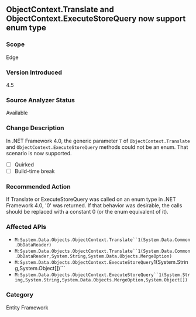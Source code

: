 ## ObjectContext.Translate and ObjectContext.ExecuteStoreQuery now support enum type

### Scope
Edge

### Version Introduced
4.5

### Source Analyzer Status
Available

### Change Description
In .NET Framework 4.0, the generic parameter `T` of `ObjectContext.Translate` and `ObjectContext.ExecuteStoreQuery` methods could not be an enum. That scenario is now supported.

- [ ] Quirked
- [ ] Build-time break

### Recommended Action
If Translate or ExecuteStoreQuery was called on an enum type in .NET Framework 4.0, '0' was returned. If that behavior was desirable, the calls should be replaced with a constant 0 (or the enum equivalent of it).

### Affected APIs
* ```M:System.Data.Objects.ObjectContext.Translate``1(System.Data.Common.DbDataReader)```
* ```M:System.Data.Objects.ObjectContext.Translate``1(System.Data.Common.DbDataReader,System.String,System.Data.Objects.MergeOption)```
* ``M:System.Data.Objects.ObjectContext.ExecuteStoreQuery``1(System.String,System.Object[])```
* ```M:System.Data.Objects.ObjectContext.ExecuteStoreQuery``1(System.String,System.String,System.Data.Objects.MergeOption,System.Object[])```

### Category
Entity Framework

<!-- breaking change id: 41 -->
